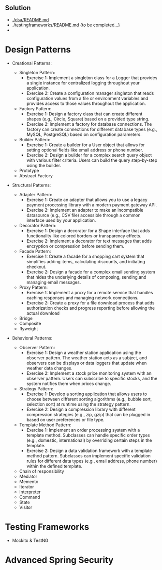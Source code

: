 ## Solution
- [./dsa/README.md](./dsa/README.md)
- [./testingframeworks/README.md](./testingframeworks/README.md) {to be completed...}
- []()


# Design Patterns
- Creational Patterns:
    - Singleton Pattern:
        - Exercise 1: Implement a singleton class for a Logger that provides a single instance for 
        centralized logging throughout your application.
        - Exercise 2: Create a configuration manager singleton that reads configuration values from a file or environment 
        variables and provides access to those values throughout the application.
    - Factory Pattern:
        - Exercise 1: Design a factory class that can create different shapes (e.g., Circle, Square) based on a provided type string.
        - Exercise 2: Implement a factory for database connections. The factory can create connections for different database types (e.g., MySQL, PostgreSQL) based on configuration parameters.
    - Builder Pattern:
        - Exercise 1: Create a builder for a User object that allows for setting optional fields like email address or phone number.
        - Exercise 2: Design a builder for a complex search query object with various filter criteria. Users can build the query step-by-step using the builder.
    - Prototype
    - Abstract Factory

- Structural Patterns:
    - Adapter Pattern:
        - Exercise 1: Create an adapter that allows you to use a legacy payment processing library
         with a modern payment gateway API.
        - Exercise 2: Implement an adapter to make an incompatible datasource (e.g., CSV file) accessible through a common interface used by your application.
    - Decorator Pattern:
        - Exercise 1: Design a decorator for a Shape interface that adds functionality like colored borders or transparency effects.
        - Exercise 2: Implement a decorator for text messages that adds encryption or compression before sending them.
    - Facade Pattern:
        - Exercise 1: Create a facade for a shopping cart system that simplifies adding items, calculating discounts, and initiating checkout.
        - Exercise 2: Design a facade for a complex email sending system that hides the underlying details of composing, sending,and managing email messages.
    - Proxy Pattern:
        - Exercise 1: Implement a proxy for a remote service that handles caching responses and managing network connections.
        - Exercise 2: Create a proxy for a file download process that adds authorization checks and progress reporting before allowing the actual download
    - Bridge
    - Composite
    - flyweight

- Behavioral Patterns:
    - Observer Pattern:
        - Exercise 1: Design a weather station application using the observer 
        pattern. The weather station acts as a subject, and observers can be 
        displays or data loggers that update when weather data changes.
        - Exercise 2: Implement a stock price monitoring system with an observer 
        pattern. Users can subscribe to specific stocks, and the system notifies 
        them when prices change.
    - Strategy Pattern:
        - Exercise 1: Develop a sorting application that allows users to choose 
        between different sorting algorithms (e.g., bubble sort, selection sort) at 
        runtime using the strategy pattern.
        - Exercise 2: Design a compression library with different compression 
        strategies (e.g., zip, gzip) that can be plugged in based on user 
        preferences or file type.
    - Template Method Pattern:
        - Exercise 1: Implement an order processing system with a template 
        method. Subclasses can handle specific order types (e.g., domestic, 
        international) by overriding certain steps in the template.
        - Exercise 2: Design a data validation framework with a template method 
        pattern. Subclasses can implement specific validation rules for different 
        data types (e.g., email address, phone number) within the defined 
        template.
    - Chain of responsibility
    - Mediator
    - Memento
    - Iterator
    - Interpreter
    - Command
    - State
    - Visitor


# Testing Frameworks
- Mockito & TestNG


# Advanced Spring Security